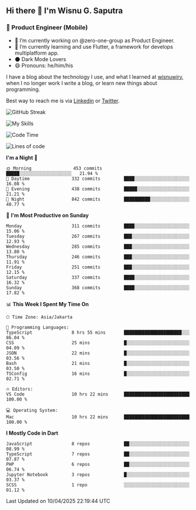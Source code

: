## Hi there 👋 I'm Wisnu G. Saputra

### :mobile_phone_off: Product Engineer (Mobile)

- 🔭 I’m currently working on @zero-one-group as Product Engineer.
- 🌱 I’m currently learning and use Flutter, a framework for develops multiplatform app.
- 🌑 Dark Mode Lovers
- 😄 Pronouns: he/him/his

I have a blog about the technology I use, and what I learned at [wisnuwiry](https://wisnuwiry.space/), when I no longer work I write a blog, or learn new things about programming.

Best way to reach me is via [Linkedin](https://www.linkedin.com/in/wisnu-saputra/) or [Twitter](https://twitter.com/wisnuwiry).

![GitHub Streak](https://streak-stats.demolab.com?user=wisnuwiry&theme=dark&hide_border=true)

![My Skills](https://skillicons.dev/icons?i=dart,flutter,kotlin,swift,go,js,css,neovim,git,linux&perline=5)

<!--START_SECTION:waka-->
![Code Time](http://img.shields.io/badge/Code%20Time-1%2C804%20hrs%2019%20mins-blue)

![Lines of code](https://img.shields.io/badge/From%20Hello%20World%20I%27ve%20Written-4.0%20million%20lines%20of%20code-blue)

**I'm a Night 🦉** 

```text
🌞 Morning                453 commits         █████░░░░░░░░░░░░░░░░░░░░   21.94 % 
🌆 Daytime                332 commits         ████░░░░░░░░░░░░░░░░░░░░░   16.08 % 
🌃 Evening                438 commits         █████░░░░░░░░░░░░░░░░░░░░   21.21 % 
🌙 Night                  842 commits         ██████████░░░░░░░░░░░░░░░   40.77 % 
```
📅 **I'm Most Productive on Sunday** 

```text
Monday                   311 commits         ████░░░░░░░░░░░░░░░░░░░░░   15.06 % 
Tuesday                  267 commits         ███░░░░░░░░░░░░░░░░░░░░░░   12.93 % 
Wednesday                285 commits         ███░░░░░░░░░░░░░░░░░░░░░░   13.80 % 
Thursday                 246 commits         ███░░░░░░░░░░░░░░░░░░░░░░   11.91 % 
Friday                   251 commits         ███░░░░░░░░░░░░░░░░░░░░░░   12.15 % 
Saturday                 337 commits         ████░░░░░░░░░░░░░░░░░░░░░   16.32 % 
Sunday                   368 commits         ████░░░░░░░░░░░░░░░░░░░░░   17.82 % 
```


📊 **This Week I Spent My Time On** 

```text
🕑︎ Time Zone: Asia/Jakarta

💬 Programming Languages: 
TypeScript               8 hrs 55 mins       ██████████████████████░░░   86.04 % 
CSS                      25 mins             █░░░░░░░░░░░░░░░░░░░░░░░░   04.09 % 
JSON                     22 mins             █░░░░░░░░░░░░░░░░░░░░░░░░   03.56 % 
Bash                     21 mins             █░░░░░░░░░░░░░░░░░░░░░░░░   03.50 % 
TSConfig                 16 mins             █░░░░░░░░░░░░░░░░░░░░░░░░   02.71 % 

🔥 Editors: 
VS Code                  10 hrs 22 mins      █████████████████████████   100.00 % 

💻 Operating System: 
Mac                      10 hrs 22 mins      █████████████████████████   100.00 % 
```

**I Mostly Code in Dart** 

```text
JavaScript               8 repos             ██░░░░░░░░░░░░░░░░░░░░░░░   08.99 % 
TypeScript               7 repos             ██░░░░░░░░░░░░░░░░░░░░░░░   07.87 % 
PHP                      6 repos             ██░░░░░░░░░░░░░░░░░░░░░░░   06.74 % 
Jupyter Notebook         3 repos             █░░░░░░░░░░░░░░░░░░░░░░░░   03.37 % 
SCSS                     1 repo              ░░░░░░░░░░░░░░░░░░░░░░░░░   01.12 % 
```




 Last Updated on 10/04/2025 22:19:44 UTC
<!--END_SECTION:waka-->
